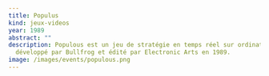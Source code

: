 ```yaml
---
title: Populus
kind: jeux-videos
year: 1989
abstract: ""
description: Populous est un jeu de stratégie en temps réel sur ordinateur,
  développé par Bullfrog et édité par Electronic Arts en 1989.
image: /images/events/populous.png
---
```

